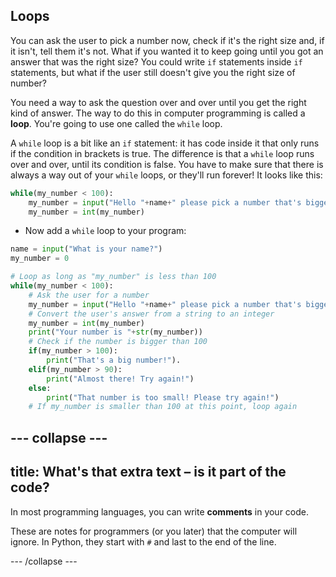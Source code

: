 ## Loops

You can ask the user to pick a number now, check if it's the right size and, if it isn't, tell them it's not. What if you wanted it to keep going until you got an answer that was the right size? You could write `if` statements inside `if` statements, but what if the user still doesn't give you the right size of number?
  
You need a way to ask the question over and over until you get the right kind of answer. The way to do this in computer programming is called a **loop**. You're going to use one called the `while` loop.

A `while` loop is a bit like an `if` statement: it has code inside it that only runs if the condition in brackets is true. The difference is that a `while` loop runs over and over, until its condition is false. You have to make sure that there is always a way out of your `while` loops, or they'll run forever! It looks like this:

```python
while(my_number < 100):
    my_number = input("Hello "+name+" please pick a number that's bigger than 100")
    my_number = int(my_number)
```

+ Now add a `while` loop to your program:

```python
name = input("What is your name?")
my_number = 0

# Loop as long as "my_number" is less than 100
while(my_number < 100):
    # Ask the user for a number
    my_number = input("Hello "+name+" please pick a number that's bigger than 100")
    # Convert the user's answer from a string to an integer
    my_number = int(my_number)
    print("Your number is "+str(my_number))
    # Check if the number is bigger than 100
    if(my_number > 100):
        print("That's a big number!").
    elif(my_number > 90):
        print("Almost there! Try again!")
    else:
        print("That number is too small! Please try again!")
    # If my_number is smaller than 100 at this point, loop again
```

--- collapse ---
---
title: What's that extra text – is it part of the code?
---

In most programming languages, you can write **comments** in your code.

These are notes for programmers (or you later) that the computer will ignore. In Python, they start with `#` and last to the end of the line.   

--- /collapse ---